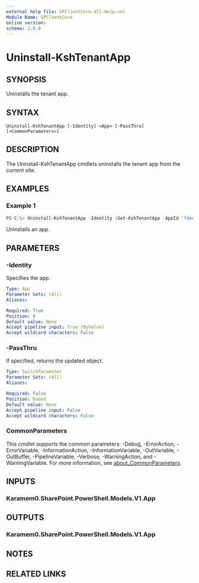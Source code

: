 ```yaml
---
external help file: SPClientCore.dll-Help.xml
Module Name: SPClientCore
online version:
schema: 2.0.0
---
```


# Uninstall-KshTenantApp

## SYNOPSIS
Uninstalls the tenant app.

## SYNTAX

```
Uninstall-KshTenantApp [-Identity] <App> [-PassThru] [<CommonParameters>]
```

## DESCRIPTION
The Uninstall-KshTenantApp cmdlets uninstalls the tenant app from the current site.

## EXAMPLES

### Example 1
```powershell
PS C:\> Uninstall-KshTenantApp -Identity (Get-KshTenantApp -AppId 'fdee2390-48bf-409e-956a-20f11a0add59')
```

Uninstalls an app.

## PARAMETERS

### -Identity
Specifies the app.

```yaml
Type: App
Parameter Sets: (All)
Aliases:

Required: True
Position: 0
Default value: None
Accept pipeline input: True (ByValue)
Accept wildcard characters: False
```

### -PassThru
If specified, returns the updated object.

```yaml
Type: SwitchParameter
Parameter Sets: (All)
Aliases:

Required: False
Position: Named
Default value: None
Accept pipeline input: False
Accept wildcard characters: False
```

### CommonParameters
This cmdlet supports the common parameters: -Debug, -ErrorAction, -ErrorVariable, -InformationAction, -InformationVariable, -OutVariable, -OutBuffer, -PipelineVariable, -Verbose, -WarningAction, and -WarningVariable. For more information, see [about_CommonParameters](http://go.microsoft.com/fwlink/?LinkID=113216).

## INPUTS

### Karamem0.SharePoint.PowerShell.Models.V1.App

## OUTPUTS

### Karamem0.SharePoint.PowerShell.Models.V1.App

## NOTES

## RELATED LINKS
